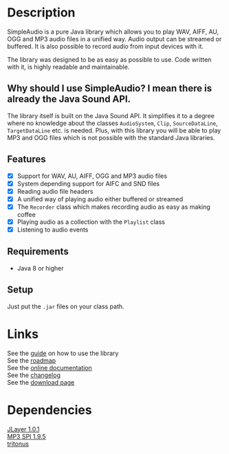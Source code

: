 # Description
SimpleAudio is a pure Java library which allows you to play WAV, AIFF, AU, OGG and MP3 audio files in a unified way.
Audio output can be streamed or buffered.
It is also possible to record audio from input devices with it.

The library was designed to be as easy as possible to use.
Code written with it, is highly readable and maintainable.

## Why should I use SimpleAudio? I mean there is already the Java Sound API.
The library itself is built on the Java Sound API.
It simplifies it to a degree where no knowledge about the classes `AudioSystem`,
`Clip`, `SourceDataLine`, `TargetDataLine` etc. is needed.
Plus, with this library you will be able to play MP3 and OGG files which is not possible
with the standard Java libraries.

## Features
- [x] Support for WAV, AU, AIFF, OGG and MP3 audio files
- [x] System depending support for AIFC and SND files
- [x] Reading audio file headers
- [x] A unified way of playing audio either buffered or streamed
- [x] The `Recorder` class which makes recording audio as easy as making coffee
- [x] Playing audio as a collection with the `Playlist` class
- [x] Listening to audio events

## Requirements
- Java 8 or higher

## Setup
Just put the `.jar` files on your class path.

# Links
See the [guide](https://github.com/RalleYTN/SimpleAudio/wiki) on how to use the library  
See the [roadmap](https://trello.com/b/a3o9JKrC)  
See the [online documentation](https://ralleytn.github.io/SimpleAudio/)  
See the [changelog](https://github.com/RalleYTN/SimpleAudio/blob/master/CHANGELOG.md)  
See the [download page](https://github.com/RalleYTN/SimpleAudio/releases)  

# Dependencies
[JLayer 1.0.1](http://www.javazoom.net/javalayer/sources.html)  
[MP3 SPI 1.9.5](http://www.javazoom.net/mp3spi/mp3spi.html)  
[tritonus](http://www.tritonus.org/)
